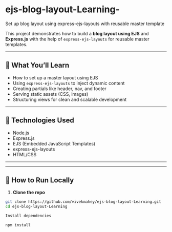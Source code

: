 # ejs-blog-layout-Learning-
Set up blog layout using express-ejs-layouts with reusable master template

This project demonstrates how to build a **blog layout using EJS** and **Express.js** with the help of `express-ejs-layouts` for reusable master templates.

---

## 📌 What You’ll Learn

- How to set up a master layout using EJS
- Using `express-ejs-layouts` to inject dynamic content
- Creating partials like header, nav, and footer
- Serving static assets (CSS, images)
- Structuring views for clean and scalable development

---

## 🚀 Technologies Used

- Node.js
- Express.js
- EJS (Embedded JavaScript Templates)
- express-ejs-layouts
- HTML/CSS

---

---

## 🔧 How to Run Locally

1. **Clone the repo**

```bash
git clone https://github.com/vivekmahey/ejs-blog-layout-Learning.git
cd ejs-blog-layout-Learning

Install dependencies

npm install


